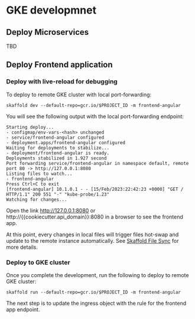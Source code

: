 # GKE developmnet

## Deploy Microservices

TBD

## Deploy Frontend application

### Deploy with live-reload for debugging

To deploy to remote GKE cluster with local port-forwarding:
```
skaffold dev --default-repo=gcr.io/$PROJECT_ID -m frontend-angular
```

You will see the following output with the local port-forwarding endpoint:
```
Starting deploy...
- configmap/env-vars-<hash> unchanged
- service/frontend-angular configured
- deployment.apps/frontend-angular configured
Waiting for deployments to stabilize...
- deployment/frontend-angular is ready.
Deployments stabilized in 1.927 second
Port forwarding service/frontend-angular in namespace default, remote port 80 -> http://127.0.0.1:8080
Listing files to watch...
- frontend-angular
Press Ctrl+C to exit
[frontend-angular] 10.1.0.1 - - [15/Feb/2023:22:42:23 +0000] "GET / HTTP/1.1" 200 551 "-" "kube-probe/1.23"
Watching for changes...
```

Open the link http://127.0.0.1:8080 or http://{{cookiecutter.api_domain}}:8080 in a browser to see the frontend app.

At this point, every changes in local files will trigger files hot-swap and update to the remote instance automatically. See [Skaffold File Sync](https://skaffold.dev/docs/pipeline-stages/filesync/) for more details.

### Deploy to GKE cluster

Once you complete the development, run the following to deploy to remote GKE cluster:
```
skaffold run --default-repo=gcr.io/$PROJECT_ID -m frontend-angular
```

The next step is to update the ingress object with the rule for the frontend app endpoint.

